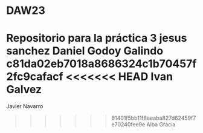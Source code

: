 # DAW23
Repositorio para la práctica 3
jesus sanchez
Daniel Godoy Galindo
c81da02eb7018a8686324c1b70457f2fc9cafacf
<<<<<<< HEAD
Ivan Galvez
=======
Javier Navarro
>>>>>>> 61401f5bb11f8eeaba827d62459f7e70240fee9e
Alba Gracia
